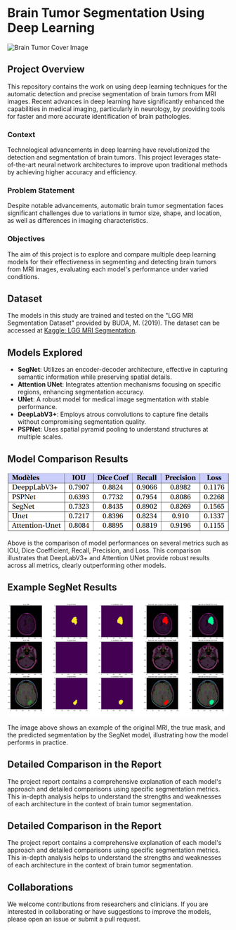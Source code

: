 # Brain Tumor Segmentation Using Deep Learning
![Brain Tumor Cover Image](Images/Brain-tumor.PNG)

## Project Overview
This repository contains the work on using deep learning techniques for the automatic detection and precise segmentation of brain tumors from MRI images. Recent advances in deep learning have significantly enhanced the capabilities in medical imaging, particularly in neurology, by providing tools for faster and more accurate identification of brain pathologies.

### Context
Technological advancements in deep learning have revolutionized the detection and segmentation of brain tumors. This project leverages state-of-the-art neural network architectures to improve upon traditional methods by achieving higher accuracy and efficiency.

### Problem Statement
Despite notable advancements, automatic brain tumor segmentation faces significant challenges due to variations in tumor size, shape, and location, as well as differences in imaging characteristics.

### Objectives
The aim of this project is to explore and compare multiple deep learning models for their effectiveness in segmenting and detecting brain tumors from MRI images, evaluating each model's performance under varied conditions.

## Dataset
The models in this study are trained and tested on the "LGG MRI Segmentation Dataset" provided by BUDA, M. (2019). The dataset can be accessed at [Kaggle: LGG MRI Segmentation](https://www.kaggle.com/mateuszbuda/lgg-mri-segmentation).

## Models Explored
- **SegNet**: Utilizes an encoder-decoder architecture, effective in capturing semantic information while preserving spatial details.
- **Attention UNet**: Integrates attention mechanisms focusing on specific regions, enhancing segmentation accuracy.
- **UNet**: A robust model for medical image segmentation with stable performance.
- **DeepLabV3+**: Employs atrous convolutions to capture fine details without compromising segmentation quality.
- **PSPNet**: Uses spatial pyramid pooling to understand structures at multiple scales.

## Model Comparison Results
![Model Comparison](Images/Comparaison.PNG)

Above is the comparison of model performances on several metrics such as IOU, Dice Coefficient, Recall, Precision, and Loss. This comparison illustrates that DeepLabV3+ and Attention UNet provide robust results across all metrics, clearly outperforming other models.

## Example SegNet Results

![Original Image, Mask, and Predicted Segmentation](Images/Results_segnet.PNG)

The image above shows an example of the original MRI, the true mask, and the predicted segmentation by the SegNet model, illustrating how the model performs in practice.

## Detailed Comparison in the Report
The project report contains a comprehensive explanation of each model's approach and detailed comparisons using specific segmentation metrics. This in-depth analysis helps to understand the strengths and weaknesses of each architecture in the context of brain tumor segmentation.


## Detailed Comparison in the Report
The project report contains a comprehensive explanation of each model's approach and detailed comparisons using specific segmentation metrics. This in-depth analysis helps to understand the strengths and weaknesses of each architecture in the context of brain tumor segmentation.

## Collaborations
We welcome contributions from researchers and clinicians. If you are interested in collaborating or have suggestions to improve the models, please open an issue or submit a pull request.
